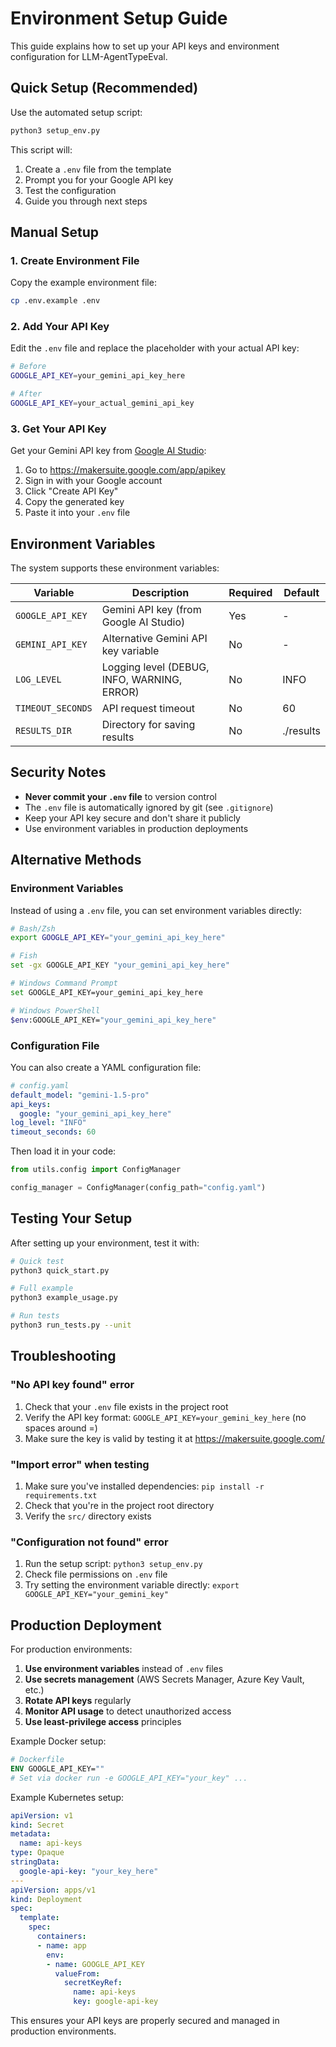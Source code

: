 # Environment Setup Guide

This guide explains how to set up your API keys and environment configuration for LLM-AgentTypeEval.

## Quick Setup (Recommended)

Use the automated setup script:

```bash
python3 setup_env.py
```

This script will:
1. Create a `.env` file from the template
2. Prompt you for your Google API key
3. Test the configuration
4. Guide you through next steps

## Manual Setup

### 1. Create Environment File

Copy the example environment file:

```bash
cp .env.example .env
```

### 2. Add Your API Key

Edit the `.env` file and replace the placeholder with your actual API key:

```bash
# Before
GOOGLE_API_KEY=your_gemini_api_key_here

# After
GOOGLE_API_KEY=your_actual_gemini_api_key
```

### 3. Get Your API Key

Get your Gemini API key from [Google AI Studio](https://makersuite.google.com/app/apikey):

1. Go to https://makersuite.google.com/app/apikey
2. Sign in with your Google account
3. Click "Create API Key"
4. Copy the generated key
5. Paste it into your `.env` file

## Environment Variables

The system supports these environment variables:

| Variable | Description | Required | Default |
|----------|-------------|----------|---------|
| `GOOGLE_API_KEY` | Gemini API key (from Google AI Studio) | Yes | - |
| `GEMINI_API_KEY` | Alternative Gemini API key variable | No | - |
| `LOG_LEVEL` | Logging level (DEBUG, INFO, WARNING, ERROR) | No | INFO |
| `TIMEOUT_SECONDS` | API request timeout | No | 60 |
| `RESULTS_DIR` | Directory for saving results | No | ./results |

## Security Notes

- **Never commit your `.env` file** to version control
- The `.env` file is automatically ignored by git (see `.gitignore`)
- Keep your API key secure and don't share it publicly
- Use environment variables in production deployments

## Alternative Methods

### Environment Variables

Instead of using a `.env` file, you can set environment variables directly:

```bash
# Bash/Zsh
export GOOGLE_API_KEY="your_gemini_api_key_here"

# Fish
set -gx GOOGLE_API_KEY "your_gemini_api_key_here"

# Windows Command Prompt
set GOOGLE_API_KEY=your_gemini_api_key_here

# Windows PowerShell
$env:GOOGLE_API_KEY="your_gemini_api_key_here"
```

### Configuration File

You can also create a YAML configuration file:

```yaml
# config.yaml
default_model: "gemini-1.5-pro"
api_keys:
  google: "your_gemini_api_key_here"
log_level: "INFO"
timeout_seconds: 60
```

Then load it in your code:
```python
from utils.config import ConfigManager

config_manager = ConfigManager(config_path="config.yaml")
```

## Testing Your Setup

After setting up your environment, test it with:

```bash
# Quick test
python3 quick_start.py

# Full example
python3 example_usage.py

# Run tests
python3 run_tests.py --unit
```

## Troubleshooting

### "No API key found" error

1. Check that your `.env` file exists in the project root
2. Verify the API key format: `GOOGLE_API_KEY=your_gemini_key_here` (no spaces around =)
3. Make sure the key is valid by testing it at https://makersuite.google.com/

### "Import error" when testing

1. Make sure you've installed dependencies: `pip install -r requirements.txt`
2. Check that you're in the project root directory
3. Verify the `src/` directory exists

### "Configuration not found" error

1. Run the setup script: `python3 setup_env.py`
2. Check file permissions on `.env` file
3. Try setting the environment variable directly: `export GOOGLE_API_KEY="your_gemini_key"`

## Production Deployment

For production environments:

1. **Use environment variables** instead of `.env` files
2. **Use secrets management** (AWS Secrets Manager, Azure Key Vault, etc.)
3. **Rotate API keys** regularly
4. **Monitor API usage** to detect unauthorized access
5. **Use least-privilege access** principles

Example Docker setup:
```dockerfile
# Dockerfile
ENV GOOGLE_API_KEY=""
# Set via docker run -e GOOGLE_API_KEY="your_key" ...
```

Example Kubernetes setup:
```yaml
apiVersion: v1
kind: Secret
metadata:
  name: api-keys
type: Opaque
stringData:
  google-api-key: "your_key_here"
---
apiVersion: apps/v1
kind: Deployment
spec:
  template:
    spec:
      containers:
      - name: app
        env:
        - name: GOOGLE_API_KEY
          valueFrom:
            secretKeyRef:
              name: api-keys
              key: google-api-key
```

This ensures your API keys are properly secured and managed in production environments. 